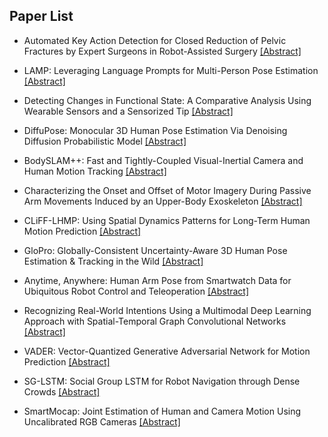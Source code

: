 ## Paper List

- Automated Key Action Detection for Closed Reduction of Pelvic Fractures by Expert Surgeons in Robot-Assisted Surgery
[[Abstract]](https://events.infovaya.com/presentation?id=105512)

- LAMP: Leveraging Language Prompts for Multi-Person Pose Estimation
[[Abstract]](https://events.infovaya.com/presentation?id=105515)

- Detecting Changes in Functional State: A Comparative Analysis Using Wearable Sensors and a Sensorized Tip
[[Abstract]](https://events.infovaya.com/presentation?id=105518)

- DiffuPose: Monocular 3D Human Pose Estimation Via Denoising Diffusion Probabilistic Model
[[Abstract]](https://events.infovaya.com/presentation?id=105521)

- BodySLAM++: Fast and Tightly-Coupled Visual-Inertial Camera and Human Motion Tracking
[[Abstract]](https://events.infovaya.com/presentation?id=105524)

- Characterizing the Onset and Offset of Motor Imagery During Passive Arm Movements Induced by an Upper-Body Exoskeleton
[[Abstract]](https://events.infovaya.com/presentation?id=105527)

- CLiFF-LHMP: Using Spatial Dynamics Patterns for Long-Term Human Motion Prediction
[[Abstract]](https://events.infovaya.com/presentation?id=105530)

- GloPro: Globally-Consistent Uncertainty-Aware 3D Human Pose Estimation & Tracking in the Wild
[[Abstract]](https://events.infovaya.com/presentation?id=105533)

- Anytime, Anywhere: Human Arm Pose from Smartwatch Data for Ubiquitous Robot Control and Teleoperation
[[Abstract]](https://events.infovaya.com/presentation?id=105536)

- Recognizing Real-World Intentions Using a Multimodal Deep Learning Approach with Spatial-Temporal Graph Convolutional Networks
[[Abstract]](https://events.infovaya.com/presentation?id=105539)

- VADER: Vector-Quantized Generative Adversarial Network for Motion Prediction
[[Abstract]](https://events.infovaya.com/presentation?id=105542)

- SG-LSTM: Social Group LSTM for Robot Navigation through Dense Crowds
[[Abstract]](https://events.infovaya.com/presentation?id=105545)

- SmartMocap: Joint Estimation of Human and Camera Motion Using Uncalibrated RGB Cameras
[[Abstract]](https://events.infovaya.com/presentation?id=105548)

